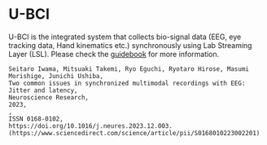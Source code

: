 # U-BCI

U-BCI is the integrated system that collects bio-signal data (EEG, eye tracking data, Hand kinematics etc.) synchronously using Lab Streaming Layer (LSL).
Please check the [guidebook](https://docs.google.com/document/d/1bhhI95ILIQAwalakF6iXgKjvT8xTE3FMfh2FEUU6zqo/edit?usp=sharing) for more information.


```
Seitaro Iwama, Mitsuaki Takemi, Ryo Eguchi, Ryotaro Hirose, Masumi Morishige, Junichi Ushiba,
Two common issues in synchronized multimodal recordings with EEG: Jitter and latency,
Neuroscience Research,
2023,
,
ISSN 0168-0102,
https://doi.org/10.1016/j.neures.2023.12.003.
(https://www.sciencedirect.com/science/article/pii/S0168010223002201)
```
